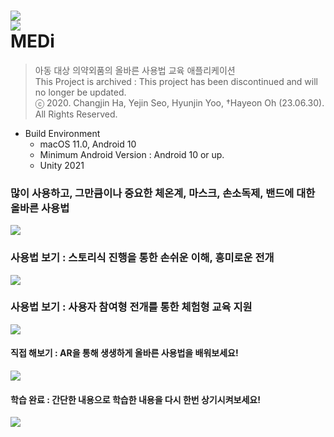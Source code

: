 <img src="/README/MEDi_graphic.png"><br/>
<img src="/README/ic_iPhone_180.png"><br/>
MEDi
=====
> 아동 대상 의약외품의 올바른 사용법 교육 애플리케이션<br/>
> This Project is archived : This project has been discontinued and will no longer be updated.</br>
> ⓒ 2020. Changjin Ha, Yejin Seo, Hyunjin Yoo, †Hayeon Oh (23.06.30). All Rights Reserved.<br>

* Build Environment<br/>
  + macOS 11.0, Android 10<br/>
  + Minimum Android Version : Android 10 or up.<br/>
  + Unity 2021 <br/>

### 많이 사용하고, 그만큼이나 중요한 체온계, 마스크, 손소독제, 밴드에 대한 올바른 사용법<br/>
<img src="/README/appstore_graphic_1.png"><br/>

### 사용법 보기 : 스토리식 진행을 통한 손쉬운 이해, 흥미로운 전개<br/>
<img src="/README/appstore_graphic_4.png"><br/>

### 사용법 보기 : 사용자 참여형 전개를 통한 체험형 교육 지원<br/>
<img src="/README/appstore_graphic_5.png"><br/>

#### 직접 해보기 : AR을 통해 생생하게 올바른 사용법을 배워보세요!<br/>
<img src="/README/6.jpeg"><br/>

#### 학습 완료 : 간단한 내용으로 학습한 내용을 다시 한번 상기시켜보세요!<br/>
<img src="/README/7.jpeg"><br/>
